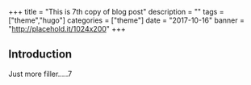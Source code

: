 +++
title = "This is 7th copy of blog post"
description = ""
tags = ["theme","hugo"]
categories = ["theme"]
date = "2017-10-16"
banner = "http://placehold.it/1024x200"
+++


## Introduction

Just more filler.....7


